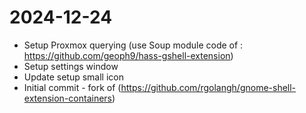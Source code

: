 
2024-12-24
==================

  * Setup Proxmox querying (use Soup module code of : https://github.com/geoph9/hass-gshell-extension)
  * Setup settings window
  * Update setup small icon
  * Initial commit - fork of (https://github.com/rgolangh/gnome-shell-extension-containers)

